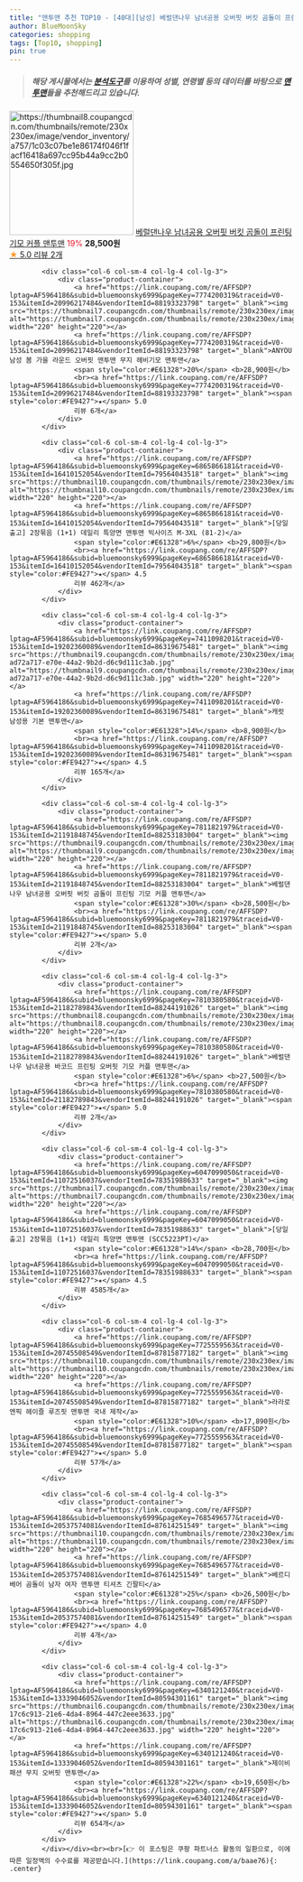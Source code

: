 ```yaml
---
title: "맨투맨 추천 TOP10 - [40대][남성] 베럴댄나우 남녀공용 오버핏 버킷 곰돌이 프린팅 기모 커플 맨투맨"
author: BlueMoonSky
categories: shopping
tags: [Top10, shopping]
pin: true
---
```


> ##### 해당 게시물에서는 [**분석도구**](https://itemscout.io/)를 이용하여 **성별**, **연령별** 등의 데이터를 바탕으로 [**맨투맨**](https://link.coupang.com/a/baae76)들을 추천해드리고 있습니다.
<div class="container"><div class="row">
            <div class="col-6 col-sm-4 col-lg-4 col-lg-3">
                <div class="product-container">
                    <a href="https://link.coupang.com/re/AFFSDP?lptag=AF5964186&subid=bluemoonsky6999&pageKey=7811821979&traceid=V0-153&itemId=21191848744&vendorItemId=88253183045" target="_blank"><img src="https://thumbnail8.coupangcdn.com/thumbnails/remote/230x230ex/image/vendor_inventory/a757/1c03c07be1e86174f046f1facf16418a697cc95b44a9cc2b0554650f305f.jpg" alt="https://thumbnail8.coupangcdn.com/thumbnails/remote/230x230ex/image/vendor_inventory/a757/1c03c07be1e86174f046f1facf16418a697cc95b44a9cc2b0554650f305f.jpg" width="220" height="220"></a>
                    <a href="https://link.coupang.com/re/AFFSDP?lptag=AF5964186&subid=bluemoonsky6999&pageKey=7811821979&traceid=V0-153&itemId=21191848744&vendorItemId=88253183045" target="_blank">베럴댄나우 남녀공용 오버핏 버킷 곰돌이 프린팅 기모 커플 맨투맨</a>
                    <span style="color:#E61328">19%</span> <b>28,500원</b>
                    <br><a href="https://link.coupang.com/re/AFFSDP?lptag=AF5964186&subid=bluemoonsky6999&pageKey=7811821979&traceid=V0-153&itemId=21191848744&vendorItemId=88253183045" target="_blank"><span style="color:#FE9427">★</span> 5.0
                    리뷰 2개</a>
                </div>
            </div>
            
            <div class="col-6 col-sm-4 col-lg-4 col-lg-3">
                <div class="product-container">
                    <a href="https://link.coupang.com/re/AFFSDP?lptag=AF5964186&subid=bluemoonsky6999&pageKey=7774200319&traceid=V0-153&itemId=20996217484&vendorItemId=88193323798" target="_blank"><img src="https://thumbnail7.coupangcdn.com/thumbnails/remote/230x230ex/image/vendor_inventory/2af0/4c5a26c7766047d861392e1ca69856b41d01a935269423a9325d96bc4a17.jpg" alt="https://thumbnail7.coupangcdn.com/thumbnails/remote/230x230ex/image/vendor_inventory/2af0/4c5a26c7766047d861392e1ca69856b41d01a935269423a9325d96bc4a17.jpg" width="220" height="220"></a>
                    <a href="https://link.coupang.com/re/AFFSDP?lptag=AF5964186&subid=bluemoonsky6999&pageKey=7774200319&traceid=V0-153&itemId=20996217484&vendorItemId=88193323798" target="_blank">ANYOU 남성 봄 가을 라운드 오버핏 맨투맨 무지 헤비기모 맨투맨</a>
                    <span style="color:#E61328">20%</span> <b>28,900원</b>
                    <br><a href="https://link.coupang.com/re/AFFSDP?lptag=AF5964186&subid=bluemoonsky6999&pageKey=7774200319&traceid=V0-153&itemId=20996217484&vendorItemId=88193323798" target="_blank"><span style="color:#FE9427">★</span> 5.0
                    리뷰 6개</a>
                </div>
            </div>
            
            <div class="col-6 col-sm-4 col-lg-4 col-lg-3">
                <div class="product-container">
                    <a href="https://link.coupang.com/re/AFFSDP?lptag=AF5964186&subid=bluemoonsky6999&pageKey=6865866181&traceid=V0-153&itemId=16410152054&vendorItemId=79564043518" target="_blank"><img src="https://thumbnail10.coupangcdn.com/thumbnails/remote/230x230ex/image/vendor_inventory/392b/5778fc135760f5570bf946040c153cc0833650c65e4287f5f8c58026f22f.png" alt="https://thumbnail10.coupangcdn.com/thumbnails/remote/230x230ex/image/vendor_inventory/392b/5778fc135760f5570bf946040c153cc0833650c65e4287f5f8c58026f22f.png" width="220" height="220"></a>
                    <a href="https://link.coupang.com/re/AFFSDP?lptag=AF5964186&subid=bluemoonsky6999&pageKey=6865866181&traceid=V0-153&itemId=16410152054&vendorItemId=79564043518" target="_blank">[당일출고] 2장묶음 (1+1) 데일리 특양면 맨투맨 빅사이즈 M-3XL (81-2)</a>
                    <span style="color:#E61328">6%</span> <b>29,800원</b>
                    <br><a href="https://link.coupang.com/re/AFFSDP?lptag=AF5964186&subid=bluemoonsky6999&pageKey=6865866181&traceid=V0-153&itemId=16410152054&vendorItemId=79564043518" target="_blank"><span style="color:#FE9427">★</span> 4.5
                    리뷰 462개</a>
                </div>
            </div>
            
            <div class="col-6 col-sm-4 col-lg-4 col-lg-3">
                <div class="product-container">
                    <a href="https://link.coupang.com/re/AFFSDP?lptag=AF5964186&subid=bluemoonsky6999&pageKey=7411098201&traceid=V0-153&itemId=19202360089&vendorItemId=86319675481" target="_blank"><img src="https://thumbnail9.coupangcdn.com/thumbnails/remote/230x230ex/image/retail/images/1918093477723849-ad72a717-e70e-44a2-9b2d-d6c9d111c3ab.jpg" alt="https://thumbnail9.coupangcdn.com/thumbnails/remote/230x230ex/image/retail/images/1918093477723849-ad72a717-e70e-44a2-9b2d-d6c9d111c3ab.jpg" width="220" height="220"></a>
                    <a href="https://link.coupang.com/re/AFFSDP?lptag=AF5964186&subid=bluemoonsky6999&pageKey=7411098201&traceid=V0-153&itemId=19202360089&vendorItemId=86319675481" target="_blank">캐럿 남성용 기본 맨투맨</a>
                    <span style="color:#E61328">14%</span> <b>8,900원</b>
                    <br><a href="https://link.coupang.com/re/AFFSDP?lptag=AF5964186&subid=bluemoonsky6999&pageKey=7411098201&traceid=V0-153&itemId=19202360089&vendorItemId=86319675481" target="_blank"><span style="color:#FE9427">★</span> 4.5
                    리뷰 165개</a>
                </div>
            </div>
            
            <div class="col-6 col-sm-4 col-lg-4 col-lg-3">
                <div class="product-container">
                    <a href="https://link.coupang.com/re/AFFSDP?lptag=AF5964186&subid=bluemoonsky6999&pageKey=7811821979&traceid=V0-153&itemId=21191848745&vendorItemId=88253183004" target="_blank"><img src="https://thumbnail9.coupangcdn.com/thumbnails/remote/230x230ex/image/vendor_inventory/7445/965b5cb640a617b40faa3128efd812edca573b64763d8fc873a4beb8a165.jpg" alt="https://thumbnail9.coupangcdn.com/thumbnails/remote/230x230ex/image/vendor_inventory/7445/965b5cb640a617b40faa3128efd812edca573b64763d8fc873a4beb8a165.jpg" width="220" height="220"></a>
                    <a href="https://link.coupang.com/re/AFFSDP?lptag=AF5964186&subid=bluemoonsky6999&pageKey=7811821979&traceid=V0-153&itemId=21191848745&vendorItemId=88253183004" target="_blank">베럴댄나우 남녀공용 오버핏 버킷 곰돌이 프린팅 기모 커플 맨투맨</a>
                    <span style="color:#E61328">30%</span> <b>28,500원</b>
                    <br><a href="https://link.coupang.com/re/AFFSDP?lptag=AF5964186&subid=bluemoonsky6999&pageKey=7811821979&traceid=V0-153&itemId=21191848745&vendorItemId=88253183004" target="_blank"><span style="color:#FE9427">★</span> 5.0
                    리뷰 2개</a>
                </div>
            </div>
            
            <div class="col-6 col-sm-4 col-lg-4 col-lg-3">
                <div class="product-container">
                    <a href="https://link.coupang.com/re/AFFSDP?lptag=AF5964186&subid=bluemoonsky6999&pageKey=7810380580&traceid=V0-153&itemId=21182789843&vendorItemId=88244191026" target="_blank"><img src="https://thumbnail8.coupangcdn.com/thumbnails/remote/230x230ex/image/vendor_inventory/327b/db24f027b9f7b68f223345e91d6235b8ef89c6945e4f68ff67aa863f2090.jpg" alt="https://thumbnail8.coupangcdn.com/thumbnails/remote/230x230ex/image/vendor_inventory/327b/db24f027b9f7b68f223345e91d6235b8ef89c6945e4f68ff67aa863f2090.jpg" width="220" height="220"></a>
                    <a href="https://link.coupang.com/re/AFFSDP?lptag=AF5964186&subid=bluemoonsky6999&pageKey=7810380580&traceid=V0-153&itemId=21182789843&vendorItemId=88244191026" target="_blank">베럴댄나우 남녀공용 바코드 프린팅 오버핏 기모 커플 맨투맨</a>
                    <span style="color:#E61328">6%</span> <b>27,500원</b>
                    <br><a href="https://link.coupang.com/re/AFFSDP?lptag=AF5964186&subid=bluemoonsky6999&pageKey=7810380580&traceid=V0-153&itemId=21182789843&vendorItemId=88244191026" target="_blank"><span style="color:#FE9427">★</span> 5.0
                    리뷰 2개</a>
                </div>
            </div>
            
            <div class="col-6 col-sm-4 col-lg-4 col-lg-3">
                <div class="product-container">
                    <a href="https://link.coupang.com/re/AFFSDP?lptag=AF5964186&subid=bluemoonsky6999&pageKey=6047099050&traceid=V0-153&itemId=11072516037&vendorItemId=78351988633" target="_blank"><img src="https://thumbnail7.coupangcdn.com/thumbnails/remote/230x230ex/image/vendor_inventory/3d94/bfc31dc1afd8310725b3a45fb1e2019d567deb2f33e0e09aa59931c0eb79.jpg" alt="https://thumbnail7.coupangcdn.com/thumbnails/remote/230x230ex/image/vendor_inventory/3d94/bfc31dc1afd8310725b3a45fb1e2019d567deb2f33e0e09aa59931c0eb79.jpg" width="220" height="220"></a>
                    <a href="https://link.coupang.com/re/AFFSDP?lptag=AF5964186&subid=bluemoonsky6999&pageKey=6047099050&traceid=V0-153&itemId=11072516037&vendorItemId=78351988633" target="_blank">[당일출고] 2장묶음 (1+1) 데일리 특양면 맨투맨 (SCC5223PT)</a>
                    <span style="color:#E61328">14%</span> <b>28,700원</b>
                    <br><a href="https://link.coupang.com/re/AFFSDP?lptag=AF5964186&subid=bluemoonsky6999&pageKey=6047099050&traceid=V0-153&itemId=11072516037&vendorItemId=78351988633" target="_blank"><span style="color:#FE9427">★</span> 4.5
                    리뷰 4585개</a>
                </div>
            </div>
            
            <div class="col-6 col-sm-4 col-lg-4 col-lg-3">
                <div class="product-container">
                    <a href="https://link.coupang.com/re/AFFSDP?lptag=AF5964186&subid=bluemoonsky6999&pageKey=7725559563&traceid=V0-153&itemId=20745508549&vendorItemId=87815877182" target="_blank"><img src="https://thumbnail10.coupangcdn.com/thumbnails/remote/230x230ex/image/vendor_inventory/2ff2/840b018b9f69ebde387c8f55a27ccf098e0972faba4853112c1d409e8668.png" alt="https://thumbnail10.coupangcdn.com/thumbnails/remote/230x230ex/image/vendor_inventory/2ff2/840b018b9f69ebde387c8f55a27ccf098e0972faba4853112c1d409e8668.png" width="220" height="220"></a>
                    <a href="https://link.coupang.com/re/AFFSDP?lptag=AF5964186&subid=bluemoonsky6999&pageKey=7725559563&traceid=V0-153&itemId=20745508549&vendorItemId=87815877182" target="_blank">라라로엔픽 헤이즐 루즈핏 맨투맨 국내 제작</a>
                    <span style="color:#E61328">10%</span> <b>17,890원</b>
                    <br><a href="https://link.coupang.com/re/AFFSDP?lptag=AF5964186&subid=bluemoonsky6999&pageKey=7725559563&traceid=V0-153&itemId=20745508549&vendorItemId=87815877182" target="_blank"><span style="color:#FE9427">★</span> 5.0
                    리뷰 57개</a>
                </div>
            </div>
            
            <div class="col-6 col-sm-4 col-lg-4 col-lg-3">
                <div class="product-container">
                    <a href="https://link.coupang.com/re/AFFSDP?lptag=AF5964186&subid=bluemoonsky6999&pageKey=7685496577&traceid=V0-153&itemId=20537574081&vendorItemId=87614251549" target="_blank"><img src="https://thumbnail10.coupangcdn.com/thumbnails/remote/230x230ex/image/vendor_inventory/a39b/d5a389a6cc907ee479fdc9baa1042f29122aa6b870690006685d92ff6785.jpg" alt="https://thumbnail10.coupangcdn.com/thumbnails/remote/230x230ex/image/vendor_inventory/a39b/d5a389a6cc907ee479fdc9baa1042f29122aa6b870690006685d92ff6785.jpg" width="220" height="220"></a>
                    <a href="https://link.coupang.com/re/AFFSDP?lptag=AF5964186&subid=bluemoonsky6999&pageKey=7685496577&traceid=V0-153&itemId=20537574081&vendorItemId=87614251549" target="_blank">베르디베어 곰돌이 남자 여자 맨투맨 티셔츠 긴팔티</a>
                    <span style="color:#E61328">25%</span> <b>26,500원</b>
                    <br><a href="https://link.coupang.com/re/AFFSDP?lptag=AF5964186&subid=bluemoonsky6999&pageKey=7685496577&traceid=V0-153&itemId=20537574081&vendorItemId=87614251549" target="_blank"><span style="color:#FE9427">★</span> 4.0
                    리뷰 4개</a>
                </div>
            </div>
            
            <div class="col-6 col-sm-4 col-lg-4 col-lg-3">
                <div class="product-container">
                    <a href="https://link.coupang.com/re/AFFSDP?lptag=AF5964186&subid=bluemoonsky6999&pageKey=6340121240&traceid=V0-153&itemId=13339046052&vendorItemId=80594301161" target="_blank"><img src="https://thumbnail6.coupangcdn.com/thumbnails/remote/230x230ex/image/retail/images/5399113879056017-17c6c913-21e6-4da4-8964-447c2eee3633.jpg" alt="https://thumbnail6.coupangcdn.com/thumbnails/remote/230x230ex/image/retail/images/5399113879056017-17c6c913-21e6-4da4-8964-447c2eee3633.jpg" width="220" height="220"></a>
                    <a href="https://link.coupang.com/re/AFFSDP?lptag=AF5964186&subid=bluemoonsky6999&pageKey=6340121240&traceid=V0-153&itemId=13339046052&vendorItemId=80594301161" target="_blank">제이비패션 무지 오버핏 맨투맨</a>
                    <span style="color:#E61328">22%</span> <b>19,650원</b>
                    <br><a href="https://link.coupang.com/re/AFFSDP?lptag=AF5964186&subid=bluemoonsky6999&pageKey=6340121240&traceid=V0-153&itemId=13339046052&vendorItemId=80594301161" target="_blank"><span style="color:#FE9427">★</span> 5.0
                    리뷰 654개</a>
                </div>
            </div>
            </div></div><br><br>[👉 이 포스팅은 쿠팡 파트너스 활동의 일환으로, 이에 따른 일정액의 수수료를 제공받습니다.](https://link.coupang.com/a/baae76){: .center}
